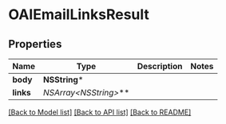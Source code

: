 # OAIEmailLinksResult

## Properties
Name | Type | Description | Notes
------------ | ------------- | ------------- | -------------
**body** | **NSString*** |  | 
**links** | **NSArray&lt;NSString*&gt;*** |  | 

[[Back to Model list]](../README#documentation-for-models) [[Back to API list]](../README#documentation-for-api-endpoints) [[Back to README]](../README)


